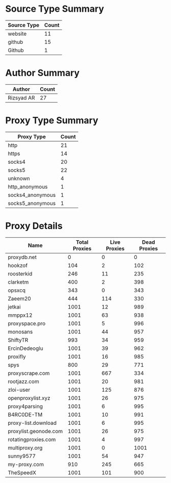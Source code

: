 # Source Type Summary

| Source Type | Count |
|-------------|-------|
| website | 11 |
| github | 15 |
| Github | 1 |


# Author Summary

| Author | Count |
|--------|-------|
| Rizsyad AR | 27 |


# Proxy Type Summary

| Proxy Type | Count |
|------------|-------|
| http | 21 |
| https | 14 |
| socks4 | 20 |
| socks5 | 22 |
| unknown | 4 |
| http_anonymous | 1 |
| socks4_anonymous | 1 |
| socks5_anonymous | 1 |


# Proxy Details

| Name | Total Proxies | Live Proxies | Dead Proxies |
|------|---------------|--------------|---------------|
| proxydb.net | 0 | 0 | 0 |
| hookzof | 104 | 2 | 102 |
| roosterkid | 246 | 11 | 235 |
| clarketm | 400 | 2 | 398 |
| opsxcq | 343 | 0 | 343 |
| Zaeem20 | 444 | 114 | 330 |
| jetkai | 1001 | 12 | 989 |
| mmppx12 | 1001 | 63 | 938 |
| proxyspace.pro | 1001 | 5 | 996 |
| monosans | 1001 | 44 | 957 |
| ShiftyTR | 993 | 34 | 959 |
| ErcinDedeoglu | 1001 | 39 | 962 |
| proxifly | 1001 | 16 | 985 |
| spys | 800 | 29 | 771 |
| proxyscrape.com | 1001 | 667 | 334 |
| rootjazz.com | 1001 | 20 | 981 |
| zloi-user | 1001 | 125 | 876 |
| openproxylist.xyz | 1001 | 26 | 975 |
| proxy4parsing | 1001 | 6 | 995 |
| B4RC0DE-TM | 1001 | 10 | 991 |
| proxy-list.download | 1001 | 6 | 995 |
| proxylist.geonode.com | 1001 | 26 | 975 |
| rotatingproxies.com | 1001 | 4 | 997 |
| multiproxy.org | 1001 | 0 | 1001 |
| sunny9577 | 1001 | 54 | 947 |
| my-proxy.com | 910 | 245 | 665 |
| TheSpeedX | 1001 | 101 | 900 |
